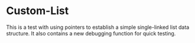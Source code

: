 # Custom-List
This is a test with using pointers to establish a simple single-linked list data structure. It also contains a new debugging function for quick testing.
